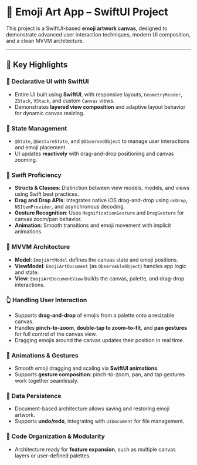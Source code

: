 # 🎨 Emoji Art App – SwiftUI Project

This project is a SwiftUI-based **emoji artwork canvas**, designed to demonstrate advanced user interaction techniques, modern UI composition, and a clean MVVM architecture.

---

## 🚀 Key Highlights

### 🧱 Declarative UI with SwiftUI

- Entire UI built using **SwiftUI**, with responsive layouts, `GeometryReader`, `ZStack`, `VStack`, and custom `Canvas` views.
- Demonstrates **layered view composition** and adaptive layout behavior for dynamic canvas resizing.

### 🧠 State Management

- `@State`, `@GestureState`, and `@ObservedObject` to manage user interactions and emoji placement.
- UI updates **reactively** with drag-and-drop positioning and canvas zooming.

### 🧰 Swift Proficiency

- **Structs & Classes**: Distinction between view models, models, and views using Swift best practices.
- **Drag and Drop APIs**: Integrates native iOS drag-and-drop using `onDrop`, `NSItemProvider`, and asynchronous decoding.
- **Gesture Recognition**: Uses `MagnificationGesture` and `DragGesture` for canvas zoom/pan behavior.
- **Animation**: Smooth transitions and emoji movement with implicit animations.

### 🧩 MVVM Architecture

- **Model**: `EmojiArtModel` defines the canvas state and emoji positions.
- **ViewModel**: `EmojiArtDocument` (as `ObservableObject`) handles app logic and state.
- **View**: `EmojiArtDocumentView` builds the canvas, palette, and drag-drop interactions.

### 👆 Handling User Interaction

- Supports **drag-and-drop** of emojis from a palette onto a resizable canvas.
- Handles **pinch-to-zoom**, **double-tap to zoom-to-fit**, and **pan gestures** for full control of the canvas view.
- Dragging emojis around the canvas updates their position in real time.

### 🎨 Animations & Gestures

- Smooth emoji dragging and scaling via **SwiftUI animations**.
- Supports **gesture composition**: pinch-to-zoom, pan, and tap gestures work together seamlessly.

### 💾 Data Persistence

- Document-based architecture allows saving and restoring emoji artwork.
- Supports **undo/redo**, integrating with `UIDocument` for file management.

### 📁 Code Organization & Modularity

- Architecture ready for **feature expansion**, such as multiple canvas layers or user-defined palettes.
